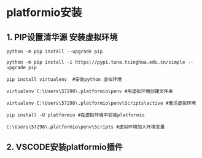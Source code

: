 # platformio安装

## 1. PIP设置清华源 安装虚拟环境

```text
python -m pip install --upgrade pip

python -m pip install -i https://pypi.tuna.tsinghua.edu.cn/simple --upgrade pip

pip install virtualenv  #安装python 虚拟环境

virtualenv C:\Users\57298\.platformio\penv #用虚拟环境创建文件夹

virtualenv C:\Users\57298\.platformio\penv\Scripts\active #激活虚拟环境

pip install -U platformio #在虚拟环境中安装platformio 

C:\Users\57298\.platformio\penv\Scripts #虚拟环境加入环境变量
```

## 2. VSCODE安装platformio插件

